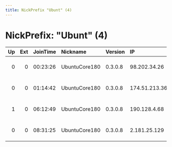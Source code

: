 ```yaml
---
title: NickPrefix "Ubunt" (4)
---
```


# NickPrefix: "Ubunt" (4)

|   Up |   Ext | JoinTime   | Nickname      | Version   | IP            | AS                                       | CC   |   ORp |   Dirp | OS    | Contact   |   eFamMembers |
|-----:|------:|:-----------|:--------------|:----------|:--------------|:-----------------------------------------|:-----|------:|-------:|:------|:----------|--------------:|
|    0 |     0 | 00:23:26   | UbuntuCore180 | 0.3.0.8   | 98.202.34.26  | Comcast Cable Communications, LLC        | us   | 36961 |      0 | Linux | None      |             1 |
|    0 |     0 | 01:14:42   | UbuntuCore180 | 0.3.0.8   | 174.51.213.36 | Comcast Cable Communications, LLC        | us   | 36655 |      0 | Linux | None      |             1 |
|    1 |     0 | 06:12:49   | UbuntuCore180 | 0.3.0.8   | 190.128.4.68  | EPM Telecomunicaciones S.A. E.S.P.       | co   | 34563 |      0 | Linux | None      |             1 |
|    0 |     0 | 08:31:25   | UbuntuCore180 | 0.3.0.8   | 2.181.25.129  | Telecommunication Infrastructure Company | ir   | 34743 |      0 | Linux | None      |             1 |
